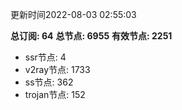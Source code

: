 更新时间2022-08-03 02:55:03

**总订阅: 64**
**总节点: 6955**
**有效节点: 2251**
- ssr节点: 4
- v2ray节点: 1733
- ss节点: 362
- trojan节点: 152
